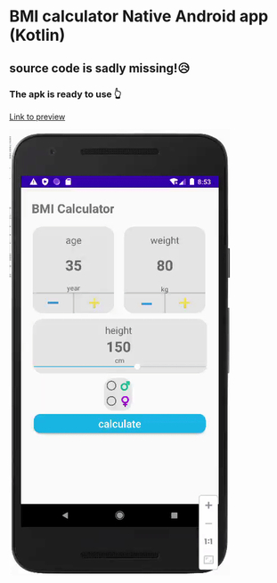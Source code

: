 # BMI calculator Native Android app (Kotlin)

## source code is sadly missing!😥
### The apk is ready to use 👆

[Link to preview](https://www.linkedin.com/posts/muhammad-karbalae_android-kotlin-mobileappdevelopment-activity-6825463045054115840-z08w?utm_source=linkedin_share&utm_medium=member_desktop_web)

<img src="vid.gif"/>